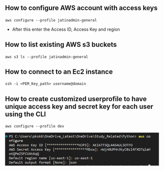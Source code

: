 ## How to configure AWS account with access keys

`aws configure --profile jatinadmin-general`

- After this enter the Access ID, Access Key and region 

## How to list existing AWS s3 buckets

`aws s3 ls --profile jatinadmin-general`

## How to connect to an Ec2 instance

`ssh -i <PEM_Key_path> username@domain`

## How to create customized userprofile to have unique access key and secret key for each user using the CLI

`aws configure --profile dev`

![1707444047443](image/AWS_Handson_commands/1707444047443.png)



